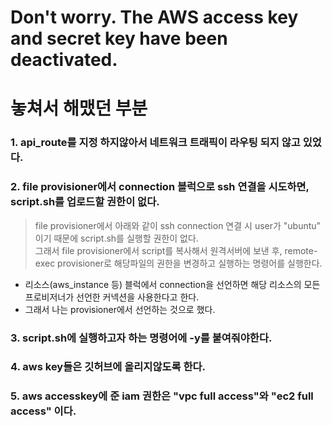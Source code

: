 # Don't worry. The AWS access key and secret key have been deactivated.

# 놓쳐서 해맸던 부분 
### 1. api_route를 지정 하지않아서  네트워크 트래픽이 라우팅 되지 않고 있었다. 

### 2. file provisioner에서 connection 블럭으로 ssh 연결을 시도하면, script.sh를 업로드할 권한이 없다. 
> file provisioner에서 아래와 같이 ssh connection 연결 시 user가 "ubuntu" 이기 때문에 script.sh를 실행할 권한이 없다.  <br/> 
그래서 file provisioner에서 script를 복사해서 원격서버에 보낸 후, remote-exec provisioner로 
해당파일의 권한을 변경하고 실행하는 명령어를 실행한다.

- 리소스(aws_instance 등) 블럭에서 connection을 선언하면 해당 리소스의 모든 프로비저너가 선언한 커넥션을 사용한다고 한다.
- 그래서 나는 provisioner에서 선언하는 것으로 했다.

### 3. script.sh에 실행하고자 하는 명령어에 -y를 붙여줘야한다. 

### 4. aws key들은 깃허브에 올리지않도록 한다. 

### 5. aws accesskey에 준 iam 권한은  "vpc full access"와 "ec2 full access" 이다. 
 
